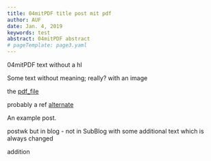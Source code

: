 ```yaml
---
title: 04mitPDF title post mit pdf
author: AUF
date: Jan. 4, 2019
keywords: test
abstract: 04mitPDF abstract  
# pageTemplate: page3.yaml
---
```


04mitPDF text without a hl 

Some text without meaning; really? with an image 

the [pdf_file](/Blog/resources/blogtest.pdf)

probably a ref [alternate](./resources/blogtest.pdf)

An example post. 

postwk but in blog - not in SubBlog
with some additional text 
which is always changed  

addition
